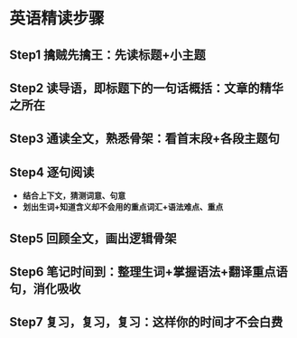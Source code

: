 # 英语精读步骤

## **Step1 擒贼先擒王：先读标题+小主题**

## **Step2 读导语，即标题下的一句话概括：文章的精华之所在**

## **Step3 通读全文，熟悉骨架：看首末段+各段主题句**

## **Step4 逐句阅读**

- **结合上下文，猜测词意、句意**
- **划出生词+知道含义却不会用的重点词汇+语法难点、重点**

## **Step5 回顾全文，画出逻辑骨架**

## **Step6 笔记时间到：整理生词+掌握语法+翻译重点语句，消化吸收**

## **Step7 复习，复习，复习：这样你的时间才不会白费**
